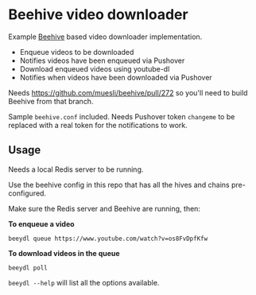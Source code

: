 # Beehive video downloader

Example [Beehive](https://github.com/muesli/beehive) based video downloader implementation.

* Enqueue videos to be downloaded
* Notifies videos have been enqueued via Pushover
* Download enqueued videos using youtube-dl
* Notifies when videos have been downloaded via Pushover

Needs https://github.com/muesli/beehive/pull/272 so you'll need to build Beehive from that branch.

Sample `beehive.conf` included. Needs Pushover token `changeme` to be replaced with a real token for the notifications to work. 

## Usage

Needs a local Redis server to be running.

Use the beehive config in this repo that has all the hives and chains pre-configured.

Make sure the Redis server and Beehive are running, then:

**To enqueue a video**

`beeydl queue https://www.youtube.com/watch?v=os8FvDpfKfw`


**To download videos in the queue**

`beeydl poll`


`beeydl --help` will list all the options available.
